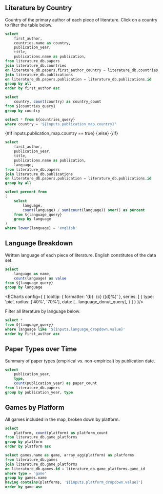 ## Literature by Country

Country of the primary author of each piece of literature. Click on a country to filter the table below.

```sql countries_query
select
    first_author,
    countries.name as country,
    publication_year,
    title,
    publications.name as publication,
from literature_db.papers
join literature_db.countries
on literature_db.papers.first_author_country = literature_db.countries.id
join literature_db.publications
on literature_db.papers.publication = literature_db.publications.id
group by all
order by first_author asc
```

```sql countries_count
select
    country, count(country) as country_count
from ${countries_query}
group by country
```

<AreaMap
    data={countries_count}
    areaCol=country
    geoJsonUrl='https://d2ad6b4ur7yvpq.cloudfront.net/naturalearth-3.3.0/ne_110m_admin_0_countries.geojson'
    geoId=name
    value=country_count
    startingZoom=4
    height=420
    name=publication_map
/>

```sql filtered_countries_query
select * from ${countries_query}
where country = '${inputs.publication_map.country}'
```

{#if inputs.publication_map.country == true}
    <DataTable data={countries_query}>
        <Column id=first_author />
        <Column id=country />
        <Column id=publication_year fmt=id />
        <Column id=title />
        <Column id=publication />
        <Column id=language />
    </DataTable>
{:else}
    <DataTable data={filtered_countries_query}>
        <Column id=first_author />
        <Column id=country />
        <Column id=publication_year fmt=id />
        <Column id=title />
        <Column id=publication />
        <Column id=language />
    </DataTable>
{/if}

```sql language_query
select 
    first_author, 
    publication_year, 
    title, 
    publications.name as publication,
    language,
from literature_db.papers
join literature_db.publications
on literature_db.papers.publication = literature_db.publications.id
group by all
```

```sql language_percentage_query
select percent from
(
    select 
        language, 
        count(language) / sum(count(language)) over() as percent
    from ${language_query}
    group by language
)
where lower(language) = 'english'
```

## Language Breakdown
Written language of each piece of literature. English constitutes __<Value data={language_percentage_query} column=percent fmt=pct0 />__ of the data set.

```sql language_donut_query
select
    language as name,
    count(language) as value
from ${language_query}
group by language
```

<ECharts config={
    {
        tooltip: {
            formatter: '{b}: {c} ({d}%)'
        },
        series: [
            {
                type: 'pie',
                radius: ['40%', '70%'],
                data: [...language_donut_query],
            }
        ]
    }
}/>

Filter all literature by language below:

<Dropdown
    data={language_query}
    name=language_dropdown
    value=language
    title="Language"
/>

```sql filtered_language_query
select *
from ${language_query}
where language like '${inputs.language_dropdown.value}'
order by first_author asc
```

<DataTable data={filtered_language_query}>
    <Column id=first_author />
    <Column id=publication_year fmt=id />
    <Column id=title />
    <Column id=publication />
    <Column id=language />
</DataTable>

## Paper Types over Time

Summary of paper types (empirical vs. non-empirical) by publication date.

```sql paper_types_query
select 
    publication_year,
    type,
    count(publication_year) as paper_count
from literature_db.papers
group by publication_year, type
```

<BarChart
    data={paper_types_query}
    x=publication_year
    y=paper_count
    series=type
    xFmt=id
/>

## Games by Platform

All games included in the map, broken down by platform.

```sql platforms_query
select
    platform, count(platform) as platform_count
from literature_db.game_platforms
group by platform
order by platform asc
```

<BarChart
    data={platforms_query}
    x=platform
    y=platform_count
    sort=false
/>

<Dropdown
    data={platforms_query}
    name=platform_dropdown
    value=platform
    title="Platform"
    order="platform asc"
/>

```sql games_by_platform_query
select games.name as game, array_agg(platform) as platforms
from literature_db.games
join literature_db.game_platforms
on literature_db.games.id = literature_db.game_platforms.game_id
where type = 'game'
group by games.name
having contains(platforms, '${inputs.platform_dropdown.value}')
order by game asc
```

<DataTable data={games_by_platform_query}>
    <Column id=game />
    <Column id=platforms />
</DataTable>
